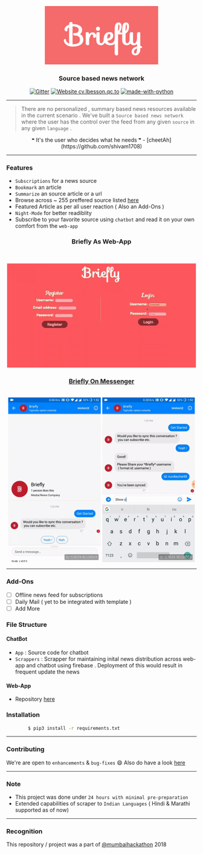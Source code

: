 <p align="center">
  <a href="" rel="noopener">
 <img width=300px src="./assets/Briefly.png" alt="Briefly-logo"></a>
</p>

<h3 align="center">Source based news network</h3>

<div align="center">

[![Gitter](https://img.shields.io/gitter/room/bri3fly/bri3fly.svg)](https://gitter.im/bri3fly/Lobby)
[![Website cv.lbesson.qc.to](https://img.shields.io/website-up-down-green-red/http/cv.lbesson.qc.to.svg)](https://github.com/inishchith/Briefly-web/tree/master)
[![made-with-python](https://img.shields.io/badge/Made%20with-Python-1f425f.svg)](https://www.python.org/)

</div>

------------------------------------------

>There are no personalized , summary based  news resources available in the current scenario . We've built a `Source based news network` where the user has the control over the feed from any given `source` in any given `language` .


<div align="center">
&#10077; It's the user who decides what he needs &#10078;  -  [cheetAh](https://github.com/shivam1708)
</div>


------------------------------------------
### Features

- `Subscriptions` for a news source
- `Bookmark` an article
- `Summarize` an source article or a url
- Browse across ~ 255 preffered source listed [here](./App/sources.csv)
- Featured Article as per all user reaction ( Also an Add-Ons )
- `Night-Mode` for better readiblity
- Subscribe to your favorite source using `chatbot` and read it on your own comfort from the `web-app`

<div align="center">

<h3 > Briefly As Web-App  </h3>
<br>
<p align="center">
<img src ="./assets/briefly-web.gif" width = 500px>
</p>

<h3><a href="https://www.facebook.com/Briefly-350014818823728/">  Briefly On Messenger   </a></h3>
<br>
<img src="./assets/sync-sub.gif" width=245px>
<img src="./assets/show-news.gif" width=245px>

</div>

------------------------------------------

### Add-Ons

- [ ] Offline news feed for subscriptions
- [ ] Daily Mail ( yet to be integrated with template )
- [ ] Add More

### File Structure


#### ChatBot

- `App` : Source code for chatbot
- `Scrappers` : Scrapper for maintaining inital news distribution across web-app and chatbot using firebase . Deployment of this would result in frequent update the news

#### Web-App

- Repository [here](https://github.com/inishchith/Briefly-web/tree/master)

### Installation

```sh
        $ pip3 install -r requirements.txt
```

------------------------------------------
### Contributing

 We're are open to `enhancements` & `bug-fixes` :smile: Also do have a look [here](./CONTRIBUTING.md) 

------------------------------------------
### Note

- This project was done under `24 hours with minimal pre-preparation`
- Extended capabilities of scraper to `Indian Languages` ( Hindi & Marathi supported as of now)

------------------------------------------
### Recognition

This repository / project was a part of [@mumbaihackathon](https://github.com/MumbaiHackathon/) 2018
